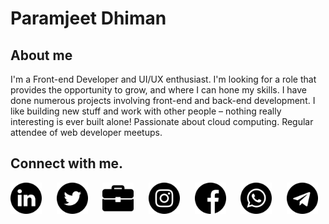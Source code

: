 # Paramjeet Dhiman

## About me

<p>I'm a Front-end Developer and UI/UX enthusiast. I'm looking for a role that provides the opportunity to grow, and where I can hone my skills. I have done numerous projects involving front-end and back-end development. I like building new stuff and work with other people – nothing really interesting is ever built alone! Passionate about cloud computing. Regular attendee of web developer meetups.

</p>

## Connect with me.

[<img src="https://raw.githubusercontent.com/paramjeetdhiman/paramjeetdhiman/master/linkedin.svg" target="_blank" title="linkedin" width="50" height="50" />](https://www.linkedin.com/in/paramjeetdhiman/) &nbsp;&nbsp;&nbsp;&nbsp; [<img src="https://raw.githubusercontent.com/paramjeetdhiman/paramjeetdhiman/master/twitter.svg" target="_blank" title="twitter" width="50" height="50" />](https://twitter.com/paramdhiman_) &nbsp;&nbsp;&nbsp;&nbsp; [<img src="https://raw.githubusercontent.com/paramjeetdhiman/paramjeetdhiman/master/bag.svg" target="_blank" title="twitter" width="50" height="50" />](https://paramjeetdhiman.github.io) &nbsp;&nbsp;&nbsp;&nbsp; [<img src="https://raw.githubusercontent.com/paramjeetdhiman/paramjeetdhiman/master/instagram.svg" target="_blank" title="instagram" width="50" height="50" />](https://www.instagram.com/paramjeetdhiman_/) &nbsp;&nbsp;&nbsp;&nbsp; [<img src="https://raw.githubusercontent.com/paramjeetdhiman/paramjeetdhiman/master/facebook.svg" target="_blank" title="facebook" width="50" height="50" />](https://facebook.com/paramjeetdhiman1997) &nbsp;&nbsp;&nbsp;&nbsp; [<img src="https://raw.githubusercontent.com/paramjeetdhiman/paramjeetdhiman/master/whatsapp.svg" target="_blank" title="whatsapp" width="50" height="50" />](https://wa.me/917027006363) &nbsp;&nbsp;&nbsp;&nbsp; [<img src="https://raw.githubusercontent.com/paramjeetdhiman/paramjeetdhiman/master/telegram.svg" target="_blank" title="telegram" width="50" height="50" />](https://t.me/paramjeetdhiman)
